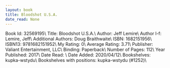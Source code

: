 ```yaml
---
layout: book
title: Bloodshot U.S.A.
date_read: None
---
```


Book Id: 32569195\ 
Title: Bloodshot U.S.A.\ 
Author: Jeff Lemire\ 
Author l-f: Lemire, Jeff\ 
Additional Authors: Doug Braithwaite\ 
ISBN: 1682151956\ 
ISBN13: 9781682151952\ 
My Rating: 0\ 
Average Rating: 3.71\ 
Publisher: Valiant Entertainment, LLC\ 
Binding: Paperback\ 
Number of Pages: 112\ 
Year Published: 2017\ 
Date Read: \ 
Date Added: 2020/04/12\ 
Bookshelves: kupka-wstydu\ 
Bookshelves with positions: kupka-wstydu (#1252)\ 

